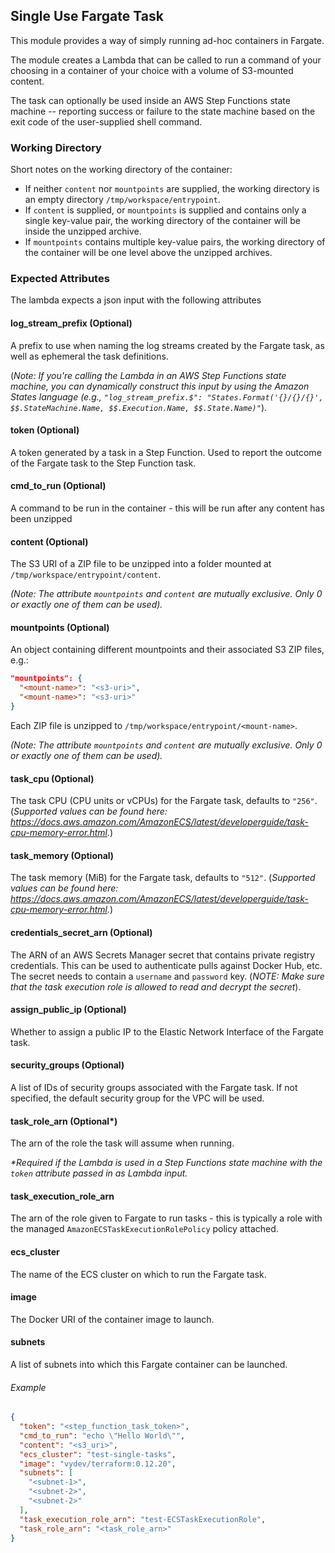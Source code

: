 ## Single Use Fargate Task
This module provides a way of simply running ad-hoc containers in Fargate.

The module creates a Lambda that can be called to run a command of your choosing in a container of your choice with a volume of S3-mounted content.

The task can optionally be used inside an AWS Step Functions state machine -- reporting success or failure to the state machine based on the exit code of the user-supplied shell command.

### Working Directory
Short notes on the working directory of the container:
- If neither `content` nor `mountpoints` are supplied, the working directory is an empty directory `/tmp/workspace/entrypoint`.
- If `content` is supplied, or `mountpoints` is supplied and contains only a single key-value pair, the working directory of the container will be inside the unzipped archive.
- If `mountpoints` contains multiple key-value pairs, the working directory of the container will be one level above the unzipped archives.

### Expected Attributes
The lambda expects a json input with the following attributes

#### log_stream_prefix (Optional)
A prefix to use when naming the log streams created by the Fargate task, as well as ephemeral the task definitions.

(_Note: If you're calling the Lambda in an AWS Step Functions state machine, you can dynamically construct this input by using the Amazon States language (e.g., `"log_stream_prefix.$": "States.Format('{}/{}/{}', $$.StateMachine.Name, $$.Execution.Name, $$.State.Name)"`_).

#### token (Optional)
A token generated by a task in a Step Function. Used to report the outcome of the Fargate task to the Step Function task.

#### cmd_to_run (Optional)
A command to be run in the container - this will be run after any content has been unzipped

#### content (Optional)
The S3 URI of a ZIP file to be unzipped into a folder mounted at `/tmp/workspace/entrypoint/content`.

_(Note: The attribute `mountpoints` and `content` are mutually exclusive. Only 0 or exactly one of them can be used)._

#### mountpoints (Optional)
An object containing different mountpoints and their associated S3 ZIP files, e.g.:
```json
"mountpoints": {
  "<mount-name>": "<s3-uri>",
  "<mount-name>": "<s3-uri>"
}
```
Each ZIP file is unzipped to `/tmp/workspace/entrypoint/<mount-name>`.

_(Note: The attribute `mountpoints` and `content` are mutually exclusive. Only 0 or exactly one of them can be used)._

#### task_cpu (Optional)
The task CPU (CPU units or vCPUs) for the Fargate task, defaults to `"256"`. (_Supported values can be found here: https://docs.aws.amazon.com/AmazonECS/latest/developerguide/task-cpu-memory-error.html._)

#### task_memory (Optional)
The task memory (MiB) for the Fargate task, defaults to `"512"`. (_Supported values can be found here: https://docs.aws.amazon.com/AmazonECS/latest/developerguide/task-cpu-memory-error.html._)

#### credentials_secret_arn (Optional)
The ARN of an AWS Secrets Manager secret that contains private registry credentials. This can be used to authenticate pulls against Docker Hub, etc. The secret needs to contain a `username` and `password` key. (_NOTE: Make sure that the task execution role is allowed to read and decrypt the secret_).

#### assign_public_ip (Optional)
Whether to assign a public IP to the Elastic Network Interface of the Fargate task.

#### security_groups (Optional)
A list of IDs of security groups associated with the Fargate task. If not specified, the default security group for the VPC will be used.

#### task_role_arn (Optional\*)
The arn of the role the task will assume when running.

_\*Required if the Lambda is used in a Step Functions state machine with the `token` attribute passed in as Lambda input._

#### task_execution_role_arn
The arn of the role given to Fargate to run tasks - this is typically a role with the managed `AmazonECSTaskExecutionRolePolicy` policy attached.

#### ecs_cluster
The name of the ECS cluster on which to run the Fargate task.

#### image
The Docker URI of the container image to launch.

#### subnets
A list of subnets into which this Fargate container can be launched.


###### Example
```json
{
  "token": "<step_function_task_token>",
  "cmd_to_run": "echo \"Hello World\"",
  "content": "<s3_uri>",
  "ecs_cluster": "test-single-tasks",
  "image": "vydev/terraform:0.12.20",
  "subnets": [
    "<subnet-1>",
    "<subnet-2>",
    "<subnet-2>"
  ],
  "task_execution_role_arn": "test-ECSTaskExecutionRole",
  "task_role_arn": "<task_role_arn>"
}
```
